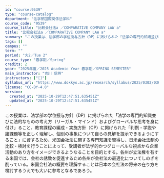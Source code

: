 ```yaml
---
id: "course:9539"
type: "course-catalog"
department: "法学部国際関係法学科"
course_code: "9539"
course_title: "比較会社法a ／COMPARATIVE COMPANY LAW a"
title: "比較会社法a ／COMPARATIVE COMPANY LAW a"
summary: "この授業は、法学部の学位授与方針（DP）に掲げられた「法学の専門的知識並びに法的なものの考え方（リーガル・マインド）およびグローバルな思考を身に付け」ること、教育課程の編成・実施方針（CP）に掲げられた「判例・学説や諸課題等を正しく理解し、…"
tags: []
campus: ""
term: ""
period: "火2／Tue 2"
course_type: "春学期／Spring"
credits: 2
year: "2025年度／2025 Academic Year 春学期／SPRING SEMESTER"
main_instructor: "吉川 信將"
instructors: ["[]"]
syllabus_url: "https://www.dokkyo.ac.jp/research/syllabus/2025/0302/0302_09539_ja_JP.html"
license: "CC-BY-4.0"
version:
  created_at: "2025-10-29T12:47:51.635451Z"
  updated_at: "2025-10-29T12:47:51.635451Z"
---
```

この授業は、法学部の学位授与方針（DP）に掲げられた「法学の専門的知識並びに法的なものの考え方（リーガル・マインド）およびグローバルな思考を身に付け」ること、教育課程の編成・実施方針（CP）に掲げられた「判例・学説や諸課題等を正しく理解し、個別の事象について自らの見解を提示できるようにすること」に資するため、米国会社法に関する専門知識を習得し、日米会社法制の比較・検討を行うことによって、受講者が法学的かつグローバルな視点から企業活動のあり方をイメージできるようなることを目的とする。各州が立法権を有する米国では、会社の誘致を促進するため各州が会社法の最適化についてしのぎを削っている。米国会社法の概要を理解することは日本の会社法の将来の在り方を検討するうえでも大いに参考となるであろう。
